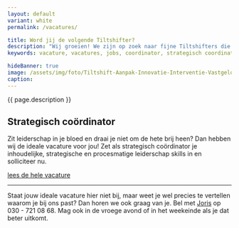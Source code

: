 ```yaml
---
layout: default
variant: white
permalink: /vacatures/

title: Word jij de volgende Tiltshifter?
description: "Wij groeien! We zijn op zoek naar fijne Tiltshifters die onderdeel willen worden van onze zakelijke familie en die groei willen meemaken. Doe je mee? Solliciteer dan nu."
keywords: vacature, vacatures, jobs, coordinator, strategisch coordinator, leiderschap, service designer

hideBanner: true
image: /assets/img/foto/Tiltshift-Aanpak-Innovatie-Interventie-Vastgelopen-digitaliserings-project.jpg
caption: 
---
```

{{ page.description }}

## Strategisch coördinator
Zit leiderschap in je bloed en draai je niet om de hete brij heen? Dan hebben wij de ideale vacature voor jou! Zet als strategisch coördinator je inhoudelijke, strategische en procesmatige leiderschap skills in en solliciteer nu.

<a href="/2021/06/30/Vacature-Strategisch-Coordinator.html" class="link-centered">lees de hele vacature</a>

<hr />

Staat jouw ideale vacature hier niet bij, maar weet je wel precies te vertellen waarom je bij ons past? Dan horen we ook graag van je. Bel met [Joris](/mensen/joris-boeren/) op 030 - 721 08 68. Mag ook in de vroege avond of in het weekeinde als je dat beter uitkomt.
